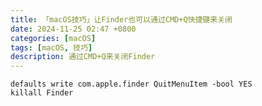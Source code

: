 ```yaml
---
title: 「macOS技巧」让Finder也可以通过CMD+Q快捷键来关闭
date: 2024-11-25 02:47 +0800
categories: [macOS]
tags: [macOS, 技巧]
description: 通过CMD+Q来关闭Finder
---
```

```shell
defaults write com.apple.finder QuitMenuItem -bool YES
killall Finder
```

